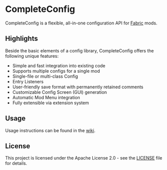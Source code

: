 # CompleteConfig
CompleteConfig is a flexible, all-in-one configuration API for [Fabric](https://fabricmc.net/) mods.

## Highlights
Beside the basic elements of a config library, CompleteConfig offers the following unique features:
* Simple and fast integration into existing code
* Supports multiple configs for a single mod
* Single-file or multi-class Config
* Entry Listeners
* User-friendly save format with permanently retained comments
* Customizable Config Screen (GUI) generation
* Automatic Mod Menu integration
* Fully extensible via extension system

## Usage
Usage instructions can be found in the [wiki](https://gitlab.com/Lortseam/completeconfig/-/wikis/home).

## License
This project is licensed under the Apache License 2.0 - see the [LICENSE](LICENSE) file for details.
